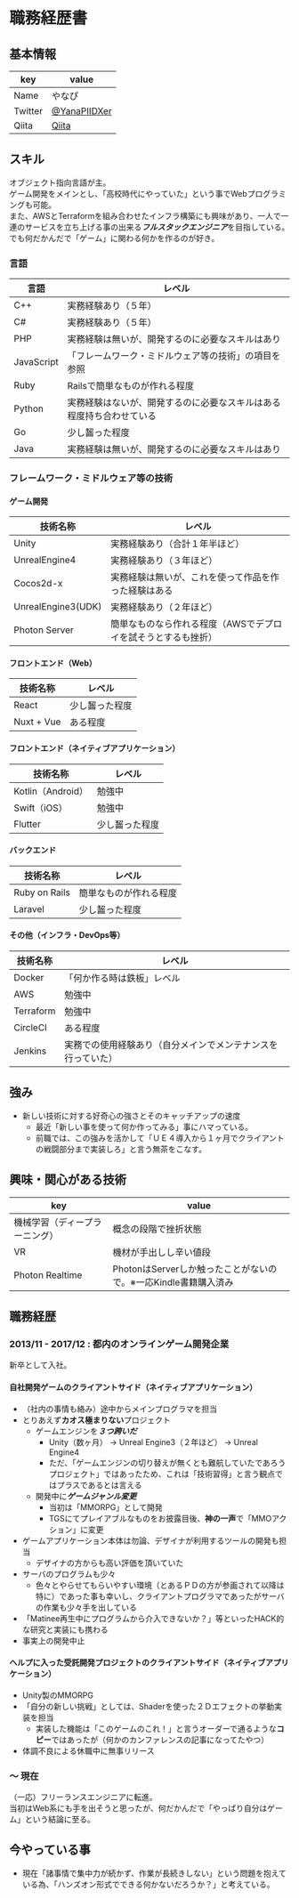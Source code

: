 # 職務経歴書

## 基本情報

|key|value|
|---|-----|
|Name|やなぴ|
|Twitter|[@YanaPIIDXer](https://twitter.com/YanaPIIDXer)|
|Qiita|[Qiita](https://qiita.com/YanaPIIDXer)|

## スキル
オブジェクト指向言語が主。  
ゲーム開発をメインとし、「高校時代にやっていた」という事でWebプログラミングも可能。  
また、AWSとTerraformを組み合わせたインフラ構築にも興味があり、一人で一連のサービスを立ち上げる事の出来る***フルスタックエンジニア***を目指している。  
でも何だかんだで「ゲーム」に関わる何かを作るのが好き。  

### 言語

|言語|レベル|
|---|-----|
|C++|実務経験あり（５年）|
|C#|実務経験あり（５年）|
|PHP|実務経験は無いが、開発するのに必要なスキルはあり|
|JavaScript|「フレームワーク・ミドルウェア等の技術」の項目を参照|
|Ruby|Railsで簡単なものが作れる程度|
|Python|実務経験はないが、開発するのに必要なスキルはある程度持ち合わせている|
|Go|少し齧った程度|
|Java|実務経験は無いが、開発するのに必要なスキルはあり|

### フレームワーク・ミドルウェア等の技術

#### ゲーム開発

|技術名称|レベル|
|---|-----|
|Unity|実務経験あり（合計１年半ほど）|
|UnrealEngine4|実務経験あり（３年ほど）|
|Cocos2d-x|実務経験は無いが、これを使って作品を作った経験はある|
|UnrealEngine3(UDK)|実務経験あり（２年ほど）|
|Photon Server|簡単なものなら作れる程度（AWSでデプロイを試そうとするも挫折）|

#### フロントエンド（Web）

|技術名称|レベル|
|---|-----|
|React|少し齧った程度|
|Nuxt + Vue|ある程度|

#### フロントエンド（ネイティブアプリケーション）

|技術名称|レベル|
|---|-----|
|Kotlin（Android）|勉強中|
|Swift（iOS）|勉強中|
|Flutter|少し齧った程度|

#### バックエンド

|技術名称|レベル|
|---|-----|
|Ruby on Rails|簡単なものが作れる程度|
|Laravel|少し齧った程度|

#### その他（インフラ・DevOps等）

|技術名称|レベル|
|---|-----|
|Docker|「何か作る時は鉄板」レベル|
|AWS|勉強中|
|Terraform|勉強中|
|CircleCI|ある程度|
|Jenkins|実務での使用経験あり（自分メインでメンテナンスを行っていた）|


## 強み

- 新しい技術に対する好奇心の強さとそのキャッチアップの速度
  - 最近「新しい事を使って何か作ってみる」事にハマっている。
  - 前職では、この強みを活かして「ＵＥ４導入から１ヶ月でクライアントの戦闘部分まで実装しろ」と言う無茶をこなす。

## 興味・関心がある技術

|key|value|
|---|-----|
|機械学習（ディープラーニング）|概念の段階で挫折状態|
|VR|機材が手出しし辛い値段|
|Photon Realtime|PhotonはServerしか触ったことがないので。※一応Kindle書籍購入済み|

## 職務経歴

### 2013/11 - 2017/12 : 都内のオンラインゲーム開発企業

新卒として入社。  

#### 自社開発ゲームのクライアントサイド（ネイティブアプリケーション）

- （社内の事情も絡み）途中からメインプログラマを担当
- とりあえず**カオス極まりない**プロジェクト
  - ゲームエンジンを***３つ跨いだ***
    - Unity（数ヶ月） → Unreal Engine3（２年ほど） → Unreal Engine4
    - ただ、「ゲームエンジンの切り替えが無くとも難航していたであろうプロジェクト」ではあったため、これは「技術習得」と言う観点ではプラスであるとは言える
  - 開発中に***ゲームジャンル変更***
    - 当初は「MMORPG」として開発
    - TGSにてプレイアブルなものをお披露目後、**神の一声**で「MMOアクション」に変更
- ゲームアプリケーション本体は勿論、デザイナが利用するツールの開発も担当
  - デザイナの方からも高い評価を頂いていた
- サーバのプログラムも少々
  - 色々とやらせてもらいやすい環境（とあるＰＤの方が参画されて以降は特に）であった事も幸いし、クライアントプログラマであったがサーバの作業も少々手を出している
- 「Matinee再生中にプログラムから介入できないか？」等といったHACK的な研究と実装にも携わる
- 事実上の開発中止

#### ヘルプに入った受託開発プロジェクトのクライアントサイド（ネイティブアプリケーション）

- Unity製のMMORPG
- 「自分の新しい挑戦」としては、Shaderを使った２Ｄエフェクトの挙動実装を担当
  - 実装した機能は「このゲームのこれ！」と言うオーダーで通るような**コピー**ではあったが（何かのカンファレンスの記事になってたやつ）
- 体調不良による休職中に無事リリース

### ～ 現在

（一応）フリーランスエンジニアに転進。  
当初はWeb系にも手を出そうと思ったが、何だかんだで「やっぱり自分はゲーム」という結論に至る。  

## 今やっている事

- 現在「諸事情で集中力が続かず、作業が長続きしない」という問題を抱えている為、「ハンズオン形式でできる何かないだろうか？」と考えている。
